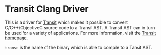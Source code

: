 Transit Clang Driver
====================

This is a driver for [Transit](http://github.com/samvv/Transit) which makes it
possible to convert C/C++/ObjectiveC source code to a Transit AST. A Transit
AST can in turn be used for a variety of applications. For more information,
visit the [Transit homepage](http://github.com/samvv/Tranit).

`transc` is the name of the binary which is able to compile to a Tansit AST.

